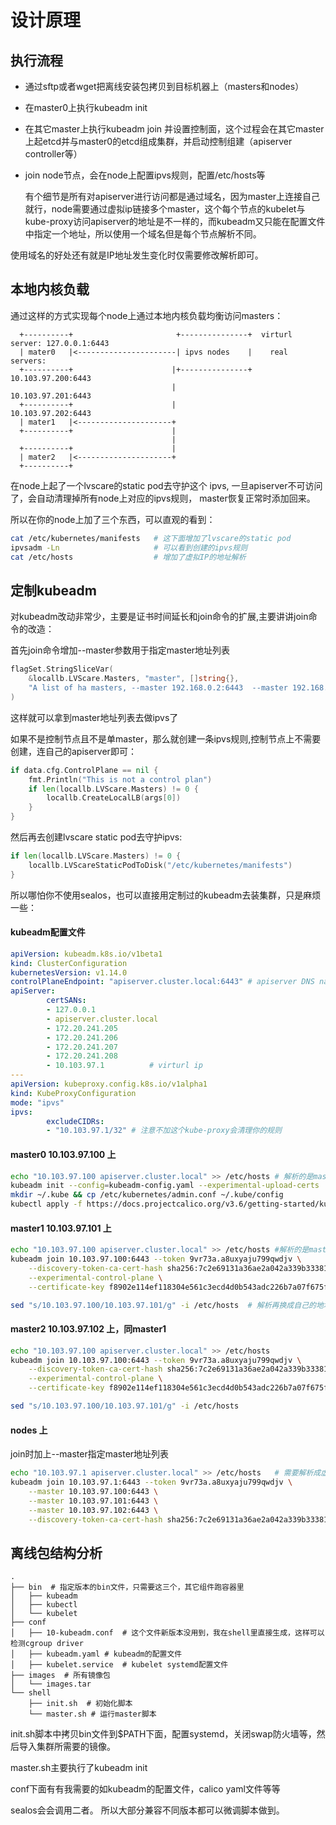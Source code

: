 # 设计原理

## 执行流程
* 通过sftp或者wget把离线安装包拷贝到目标机器上（masters和nodes）
* 在master0上执行kubeadm init
* 在其它master上执行kubeadm join 并设置控制面，这个过程会在其它master上起etcd并与master0的etcd组成集群，并启动控制组建（apiserver controller等）
* join node节点，会在node上配置ipvs规则，配置/etc/hosts等

   有个细节是所有对apiserver进行访问都是通过域名，因为master上连接自己就行，node需要通过虚拟ip链接多个master，这个每个节点的kubelet与kube-proxy访问apiserver的地址是不一样的，而kubeadm又只能在配置文件中指定一个地址，所以使用一个域名但是每个节点解析不同。

使用域名的好处还有就是IP地址发生变化时仅需要修改解析即可。

## 本地内核负载
通过这样的方式实现每个node上通过本地内核负载均衡访问masters：
```
  +----------+                       +---------------+  virturl server: 127.0.0.1:6443
  | mater0   |<----------------------| ipvs nodes    |    real servers:
  +----------+                      |+---------------+            10.103.97.200:6443
                                    |                             10.103.97.201:6443
  +----------+                      |                             10.103.97.202:6443
  | mater1   |<---------------------+
  +----------+                      |
                                    |
  +----------+                      |
  | mater2   |<---------------------+
  +----------+
```
在node上起了一个lvscare的static pod去守护这个 ipvs, 一旦apiserver不可访问了，会自动清理掉所有node上对应的ipvs规则， master恢复正常时添加回来。

所以在你的node上加了三个东西，可以直观的看到：
```sh
cat /etc/kubernetes/manifests   # 这下面增加了lvscare的static pod
ipvsadm -Ln                     # 可以看到创建的ipvs规则
cat /etc/hosts                  # 增加了虚拟IP的地址解析
```

## 定制kubeadm
对kubeadm改动非常少，主要是证书时间延长和join命令的扩展,主要讲讲join命令的改造：

首先join命令增加--master参数用于指定master地址列表
```go
flagSet.StringSliceVar(
	&locallb.LVScare.Masters, "master", []string{},
	"A list of ha masters, --master 192.168.0.2:6443  --master 192.168.0.2:6443  --master 192.168.0.2:6443",
)
```
这样就可以拿到master地址列表去做ipvs了

如果不是控制节点且不是单master，那么就创建一条ipvs规则,控制节点上不需要创建，连自己的apiserver即可：
```go
if data.cfg.ControlPlane == nil {
    fmt.Println("This is not a control plan")
    if len(locallb.LVScare.Masters) != 0 {
        locallb.CreateLocalLB(args[0])
    }
} 
```

然后再去创建lvscare static pod去守护ipvs:
```go
if len(locallb.LVScare.Masters) != 0 {
    locallb.LVScareStaticPodToDisk("/etc/kubernetes/manifests")
}

```
所以哪怕你不使用sealos，也可以直接用定制过的kubeadm去装集群，只是麻烦一些：

#### kubeadm配置文件
```yaml
apiVersion: kubeadm.k8s.io/v1beta1
kind: ClusterConfiguration
kubernetesVersion: v1.14.0
controlPlaneEndpoint: "apiserver.cluster.local:6443" # apiserver DNS name
apiServer:
        certSANs:
        - 127.0.0.1
        - apiserver.cluster.local
        - 172.20.241.205
        - 172.20.241.206
        - 172.20.241.207
        - 172.20.241.208
        - 10.103.97.1          # virturl ip
---
apiVersion: kubeproxy.config.k8s.io/v1alpha1
kind: KubeProxyConfiguration
mode: "ipvs"
ipvs:
        excludeCIDRs: 
        - "10.103.97.1/32" # 注意不加这个kube-proxy会清理你的规则
```
#### master0 10.103.97.100 上
```sh
echo "10.103.97.100 apiserver.cluster.local" >> /etc/hosts # 解析的是master0的地址
kubeadm init --config=kubeadm-config.yaml --experimental-upload-certs  
mkdir ~/.kube && cp /etc/kubernetes/admin.conf ~/.kube/config
kubectl apply -f https://docs.projectcalico.org/v3.6/getting-started/kubernetes/installation/hosted/kubernetes-datastore/calico-networking/1.7/calico.yaml
```

#### master1 10.103.97.101 上
```sh
echo "10.103.97.100 apiserver.cluster.local" >> /etc/hosts #解析的是master0的地址,为了能正常join进去
kubeadm join 10.103.97.100:6443 --token 9vr73a.a8uxyaju799qwdjv \
    --discovery-token-ca-cert-hash sha256:7c2e69131a36ae2a042a339b33381c6d0d43887e2de83720eff5359e26aec866 \
    --experimental-control-plane \
    --certificate-key f8902e114ef118304e561c3ecd4d0b543adc226b7a07f675f56564185ffe0c07 

sed "s/10.103.97.100/10.103.97.101/g" -i /etc/hosts  # 解析再换成自己的地址，否则就都依赖master0的伪高可用了
```

#### master2 10.103.97.102 上，同master1
```sh
echo "10.103.97.100 apiserver.cluster.local" >> /etc/hosts
kubeadm join 10.103.97.100:6443 --token 9vr73a.a8uxyaju799qwdjv \
    --discovery-token-ca-cert-hash sha256:7c2e69131a36ae2a042a339b33381c6d0d43887e2de83720eff5359e26aec866 \
    --experimental-control-plane \
    --certificate-key f8902e114ef118304e561c3ecd4d0b543adc226b7a07f675f56564185ffe0c07  

sed "s/10.103.97.100/10.103.97.101/g" -i /etc/hosts
```

#### nodes 上
join时加上--master指定master地址列表
```sh
echo "10.103.97.1 apiserver.cluster.local" >> /etc/hosts   # 需要解析成虚拟ip
kubeadm join 10.103.97.1:6443 --token 9vr73a.a8uxyaju799qwdjv \
    --master 10.103.97.100:6443 \
    --master 10.103.97.101:6443 \
    --master 10.103.97.102:6443 \
    --discovery-token-ca-cert-hash sha256:7c2e69131a36ae2a042a339b33381c6d0d43887e2de83720eff5359e26aec866
```

## 离线包结构分析
```
.
├── bin  # 指定版本的bin文件，只需要这三个，其它组件跑容器里
│   ├── kubeadm
│   ├── kubectl
│   └── kubelet
├── conf
│   ├── 10-kubeadm.conf  # 这个文件新版本没用到，我在shell里直接生成，这样可以检测cgroup driver
│   ├── kubeadm.yaml # kubeadm的配置文件
│   ├── kubelet.service  # kubelet systemd配置文件
├── images  # 所有镜像包
│   └── images.tar
└── shell
    ├── init.sh  # 初始化脚本
    └── master.sh # 运行master脚本
```
init.sh脚本中拷贝bin文件到$PATH下面，配置systemd，关闭swap防火墙等，然后导入集群所需要的镜像。

master.sh主要执行了kubeadm init

conf下面有有我需要的如kubeadm的配置文件，calico yaml文件等等

sealos会会调用二者。 所以大部分兼容不同版本都可以微调脚本做到。
